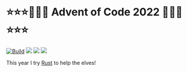 # ⭐⭐⭐🎄🎄🎄 Advent of Code 2022 🎄🎄🎄⭐⭐⭐

[![Build](https://github.com/tobidope/aoc-2022-rust/actions/workflows/ci.yml/badge.svg)](https://github.com/tobidope/aoc-2022-rust/actions/workflows/ci.yml)
![](https://img.shields.io/badge/day%20📅-22-blue)
![](https://img.shields.io/badge/stars%20⭐-34-yellow)
![](https://img.shields.io/badge/days%20completed-17-red)

This year I try [Rust](https://www.rust-lang.org/) to help the elves!